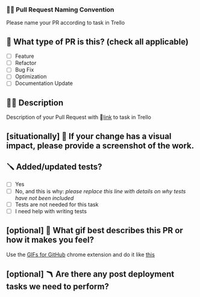### 🧑‍⚖️ Pull Request Naming Convention

Please name your PR according to task in Trello

## 📝 What type of PR is this? (check all applicable)

- [ ] Feature
- [ ] Refactor
- [ ] Bug Fix
- [ ] Optimization
- [ ] Documentation Update

## 🤌🏼 Description

Description of your Pull Request with 🔗[link](link-to-trello-board-card) to task in Trello

## [situationally] 🌠 If your change has a visual impact, please provide a screenshot of the work.

## 🪛 Added/updated tests?

- [ ] Yes
- [ ] No, and this is why: _please replace this line with details on why tests
      have not been included_
- [ ] Tests are not needed for this task
- [ ] I need help with writing tests

## [optional] 🌋 What gif best describes this PR or how it makes you feel?
Use the [GIFs for GitHub](https://chrome.google.com/webstore/detail/gifs-for-github/dkgjnpbipbdaoaadbdhpiokaemhlphep/related?hl=en) chrome extension and do it like [this](https://res.cloudinary.com/practicaldev/image/fetch/s--8OIhI8n8--/c_limit%2Cf_auto%2Cfl_progressive%2Cq_66%2Cw_800/https://dev-to-uploads.s3.amazonaws.com/uploads/articles/ee1e7xdnsdg99g88mgli.gif)

## [optional] 🪃 Are there any post deployment tasks we need to perform?
